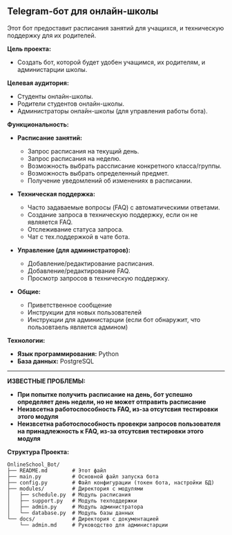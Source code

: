 Telegram-бот для онлайн-школы
---
Этот бот предоставит расписания занятий для учащихся, и техническую поддержку для их родителей.

**Цель проекта:**

*   Создать бот, которой будет удобен учащимся, их родителям, и администарции школы.

**Целевая аудитория:**

*   Студенты онлайн-школы.
*   Родители студентов онлайн-школы.
*   Администраторы онлайн-школы (для управления работы бота).

**Функциональность:**

*   **Расписание занятий:**
    *   Запрос расписания на текущий день.
    *   Запрос расписания на неделю.
    *   Возможность выбрать рассписание конкретного класса/группы.
    *   Возможность выбрать определенный предмет.
    *   Получение уведомлений об изменениях в расписании.
   
*   **Техническая поддержка:**
    *   Часто задаваемые вопросы (FAQ) с автоматическими ответами.
    *   Создание запроса в техническую поддержку, если он не являяется FAQ.
    *   Отслеживание статуса запроса.
    *   Чат с тех.поддержкой в чате бота.
   
*   **Управление (для администраторов):**
    *   Добавление/редактирование расписания.
    *   Добавление/редактирование FAQ.
    *   Просмотр запросов в техническую поддержку.
   
*   **Общие:**
    *   Приветственное сообщение
    *   Инструкции для новых пользователей
    *   Инструкции для администарции (если бот обнаружит, что пользовтаель является админом)

**Технологии:**

*   **Язык программирования:** Python
*   **База данных:** PostgreSQL

---

**ИЗВЕСТНЫЕ ПРОБЛЕМЫ:**
*   **При попытке получить расписание на день, бот успешно определяет день недели, но не может отправить расписание**
*   **Неизвсетна работоспособность FAQ, из-за отсутсвия тестировки этого модуля**
*   **Неизвсетна работоспособность провекри запросов пользователя на принадлежность к FAQ, из-за отсутсвия тестировки этого модуля**

**Структура Проекта:**

```
OnlineSchool_Bot/
├── README.md        # Этот файл
├── main.py          # Основной файл запуска бота
├── config.py        # Файл конфигурации (токен бота, настройки БД)
├── modules/         # Директория с модулями
│   ├── schedule.py  # Модуль расписания
│   ├── support.py   # Модуль техподдержки
│   ├── admin.py     # Модуль администратора
│   └── database.py  # Модуль базы данных
└── docs/            # Директория с документацией
    └── admin.md     # Руководство для администарции
```
